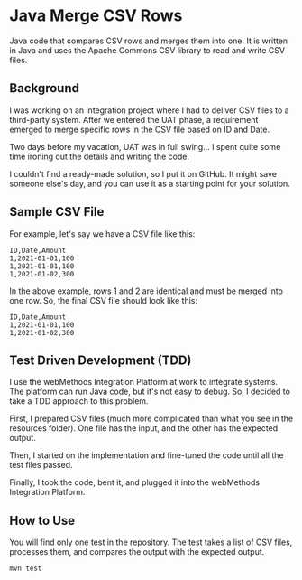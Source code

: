 # Java Merge CSV Rows
Java code that compares CSV rows and merges them into one.
It is written in Java and uses the Apache Commons CSV library to read and write CSV files.

## Background
I was working on an integration project where I had to deliver CSV files to a third-party system.
After we entered the UAT phase, a requirement emerged to merge specific rows in the CSV file based on ID and Date.

Two days before my vacation, UAT was in full swing... I spent quite some time ironing out the details and writing the code.

I couldn't find a ready-made solution, so I put it on GitHub.
It might save someone else's day, and you can use it as a starting point for your solution.

## Sample CSV File
For example, let's say we have a CSV file like this:
```csv
ID,Date,Amount
1,2021-01-01,100
1,2021-01-01,100
1,2021-01-02,300
```

In the above example, rows 1 and 2 are identical and must be merged into one row. So, the final CSV file should look like this:
```csv
ID,Date,Amount
1,2021-01-01,100
1,2021-01-02,300
```

## Test Driven Development (TDD)
I use the webMethods Integration Platform at work to integrate systems.
The platform can run Java code, but it's not easy to debug.
So, I decided to take a TDD approach to this problem.

First, I prepared CSV files (much more complicated than what you see in the resources folder).
One file has the input, and the other has the expected output.

Then, I started on the implementation and fine-tuned the code until all the test files passed.

Finally, I took the code, bent it, and plugged it into the webMethods Integration Platform.

## How to Use
You will find only one test in the repository. The test takes a list of CSV files, processes them, and compares the output with the expected output.

```maven
mvn test
```

